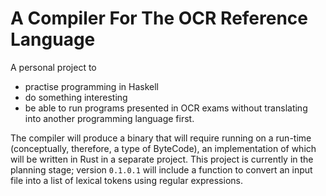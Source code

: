 # A Compiler For The OCR Reference Language

A personal project to 
* practise programming in Haskell
* do something interesting
* be able to run programs presented in OCR exams without translating into another programming language first.

The compiler will produce a binary that will require running on a run-time (conceptually, therefore, a type of ByteCode), an implementation of which will be written in Rust in a separate project. This project is currently in the planning stage; version `0.1.0.1` will include a function to convert an input file into a list of lexical tokens using regular expressions. 
